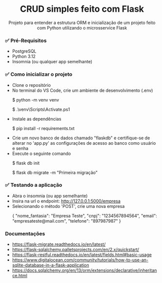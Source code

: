 <h1 align="center">CRUD simples feito com Flask</h1>
<p align="center">Projeto para entender a estrutura ORM e inicialização de um projeto feito com Python utilizando o microsservice Flask</p>

### ✅ Pré-Requisitos

* PostgreSQL
* Python 3.12
* Insomnia (ou qualquer app semelhante)

### ✅ Como inicializar o projeto

* Clone o repositório
* No terminal do VS Code, crie um ambiente de desenvolvimento (.env)
  <p>$ python -m venv venv</p>
  <p>$ .\venv\Scripts\Activate.ps1</p>
* Instale as dependências
  <p>$ pip install -r requirements.txt</p>
* Crie um novo banco de dados chamado "flaskdb" e certifique-se de alterar no 'app.py' as configurações de acesso ao banco como usuário e senha
* Execute o seguinte comando
  <p>$ flask db init</p>
  <p>$ flask db migrate -m "Primeira migração"</p>

### ✅ Testando a aplicação
 * Abra o insomnia (ou app semelhante)
 * Insira na url o endpoint: http://127.0.0.1:5000/empresa
 * Selecionando o método 'POST', crie uma nova empresa
   <p>{
     "nome_fantasia": "Empresa Teste",
     "cnpj": "1234567894564",
     "email": "empresateste@mail.com",
     "telefone": "897987987"
   }</p>

### Documentações
* https://flask-migrate.readthedocs.io/en/latest/
* https://flask-sqlalchemy.palletsprojects.com/en/2.x/quickstart/
* https://flask-restful.readthedocs.io/en/latest/fields.html#basic-usage
* https://www.digitalocean.com/community/tutorials/how-to-use-an-sqlite-database-in-a-flask-application
* https://docs.sqlalchemy.org/en/13/orm/extensions/declarative/inheritance.html
